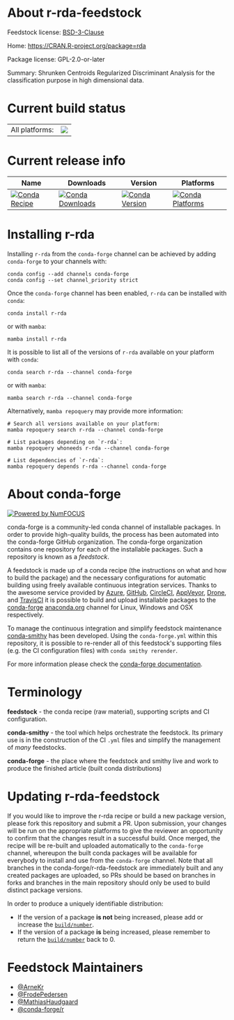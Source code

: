 About r-rda-feedstock
=====================

Feedstock license: [BSD-3-Clause](https://github.com/conda-forge/r-rda-feedstock/blob/main/LICENSE.txt)

Home: https://CRAN.R-project.org/package=rda

Package license: GPL-2.0-or-later

Summary: Shrunken Centroids Regularized Discriminant Analysis for the classification purpose in high dimensional data.

Current build status
====================


<table><tr><td>All platforms:</td>
    <td>
      <a href="https://dev.azure.com/conda-forge/feedstock-builds/_build/latest?definitionId=3478&branchName=main">
        <img src="https://dev.azure.com/conda-forge/feedstock-builds/_apis/build/status/r-rda-feedstock?branchName=main">
      </a>
    </td>
  </tr>
</table>

Current release info
====================

| Name | Downloads | Version | Platforms |
| --- | --- | --- | --- |
| [![Conda Recipe](https://img.shields.io/badge/recipe-r--rda-green.svg)](https://anaconda.org/conda-forge/r-rda) | [![Conda Downloads](https://img.shields.io/conda/dn/conda-forge/r-rda.svg)](https://anaconda.org/conda-forge/r-rda) | [![Conda Version](https://img.shields.io/conda/vn/conda-forge/r-rda.svg)](https://anaconda.org/conda-forge/r-rda) | [![Conda Platforms](https://img.shields.io/conda/pn/conda-forge/r-rda.svg)](https://anaconda.org/conda-forge/r-rda) |

Installing r-rda
================

Installing `r-rda` from the `conda-forge` channel can be achieved by adding `conda-forge` to your channels with:

```
conda config --add channels conda-forge
conda config --set channel_priority strict
```

Once the `conda-forge` channel has been enabled, `r-rda` can be installed with `conda`:

```
conda install r-rda
```

or with `mamba`:

```
mamba install r-rda
```

It is possible to list all of the versions of `r-rda` available on your platform with `conda`:

```
conda search r-rda --channel conda-forge
```

or with `mamba`:

```
mamba search r-rda --channel conda-forge
```

Alternatively, `mamba repoquery` may provide more information:

```
# Search all versions available on your platform:
mamba repoquery search r-rda --channel conda-forge

# List packages depending on `r-rda`:
mamba repoquery whoneeds r-rda --channel conda-forge

# List dependencies of `r-rda`:
mamba repoquery depends r-rda --channel conda-forge
```


About conda-forge
=================

[![Powered by
NumFOCUS](https://img.shields.io/badge/powered%20by-NumFOCUS-orange.svg?style=flat&colorA=E1523D&colorB=007D8A)](https://numfocus.org)

conda-forge is a community-led conda channel of installable packages.
In order to provide high-quality builds, the process has been automated into the
conda-forge GitHub organization. The conda-forge organization contains one repository
for each of the installable packages. Such a repository is known as a *feedstock*.

A feedstock is made up of a conda recipe (the instructions on what and how to build
the package) and the necessary configurations for automatic building using freely
available continuous integration services. Thanks to the awesome service provided by
[Azure](https://azure.microsoft.com/en-us/services/devops/), [GitHub](https://github.com/),
[CircleCI](https://circleci.com/), [AppVeyor](https://www.appveyor.com/),
[Drone](https://cloud.drone.io/welcome), and [TravisCI](https://travis-ci.com/)
it is possible to build and upload installable packages to the
[conda-forge](https://anaconda.org/conda-forge) [anaconda.org](https://anaconda.org/)
channel for Linux, Windows and OSX respectively.

To manage the continuous integration and simplify feedstock maintenance
[conda-smithy](https://github.com/conda-forge/conda-smithy) has been developed.
Using the ``conda-forge.yml`` within this repository, it is possible to re-render all of
this feedstock's supporting files (e.g. the CI configuration files) with ``conda smithy rerender``.

For more information please check the [conda-forge documentation](https://conda-forge.org/docs/).

Terminology
===========

**feedstock** - the conda recipe (raw material), supporting scripts and CI configuration.

**conda-smithy** - the tool which helps orchestrate the feedstock.
                   Its primary use is in the construction of the CI ``.yml`` files
                   and simplify the management of *many* feedstocks.

**conda-forge** - the place where the feedstock and smithy live and work to
                  produce the finished article (built conda distributions)


Updating r-rda-feedstock
========================

If you would like to improve the r-rda recipe or build a new
package version, please fork this repository and submit a PR. Upon submission,
your changes will be run on the appropriate platforms to give the reviewer an
opportunity to confirm that the changes result in a successful build. Once
merged, the recipe will be re-built and uploaded automatically to the
`conda-forge` channel, whereupon the built conda packages will be available for
everybody to install and use from the `conda-forge` channel.
Note that all branches in the conda-forge/r-rda-feedstock are
immediately built and any created packages are uploaded, so PRs should be based
on branches in forks and branches in the main repository should only be used to
build distinct package versions.

In order to produce a uniquely identifiable distribution:
 * If the version of a package **is not** being increased, please add or increase
   the [``build/number``](https://docs.conda.io/projects/conda-build/en/latest/resources/define-metadata.html#build-number-and-string).
 * If the version of a package **is** being increased, please remember to return
   the [``build/number``](https://docs.conda.io/projects/conda-build/en/latest/resources/define-metadata.html#build-number-and-string)
   back to 0.

Feedstock Maintainers
=====================

* [@ArneKr](https://github.com/ArneKr/)
* [@FrodePedersen](https://github.com/FrodePedersen/)
* [@MathiasHaudgaard](https://github.com/MathiasHaudgaard/)
* [@conda-forge/r](https://github.com/conda-forge/r/)


